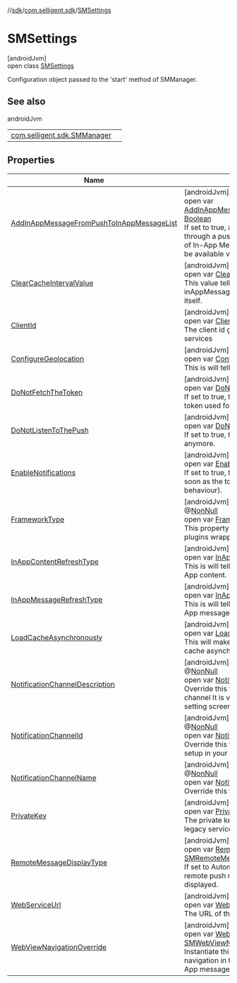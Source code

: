 //[sdk](../../../index.md)/[com.selligent.sdk](../index.md)/[SMSettings](index.md)

# SMSettings

[androidJvm]\
open class [SMSettings](index.md)

Configuration object passed to the 'start' method of SMManager.

## See also

androidJvm

| | |
|---|---|
| [com.selligent.sdk.SMManager](../-s-m-manager/start.md) |  |

## Properties

| Name | Summary |
|---|---|
| [AddInAppMessageFromPushToInAppMessageList](-add-in-app-message-from-push-to-in-app-message-list.md) | [androidJvm]<br>open var [AddInAppMessageFromPushToInAppMessageList](-add-in-app-message-from-push-to-in-app-message-list.md): [Boolean](https://kotlinlang.org/api/latest/jvm/stdlib/kotlin/-boolean/index.html)<br>If set to true, any In-App Message received through a push notification will be added to the list of In-App Messages retrieved by the SDK and will be available via [getInAppMessages](../-s-m-manager/get-in-app-messages.md). |
| [ClearCacheIntervalValue](-clear-cache-interval-value.md) | [androidJvm]<br>open var [ClearCacheIntervalValue](-clear-cache-interval-value.md): [SMClearCache](../-s-m-clear-cache/index.md)<br>This value tells how often the SDK's inAppMessagesCache mechanism should clear itself. |
| [ClientId](-client-id.md) | [androidJvm]<br>open var [ClientId](-client-id.md): [String](https://developer.android.com/reference/kotlin/java/lang/String.html)<br>The client id given by Selligent to contact the web services |
| [ConfigureGeolocation](-configure-geolocation.md) | [androidJvm]<br>open var [ConfigureGeolocation](-configure-geolocation.md): [Boolean](https://kotlinlang.org/api/latest/jvm/stdlib/kotlin/-boolean/index.html)<br>This is will tell the SDK to use the geolocation. |
| [DoNotFetchTheToken](-do-not-fetch-the-token.md) | [androidJvm]<br>open var [DoNotFetchTheToken](-do-not-fetch-the-token.md): [Boolean](https://kotlinlang.org/api/latest/jvm/stdlib/kotlin/-boolean/index.html)<br>If set to true, the SDK will not try to retrieve the token used for push notification from Firebase. |
| [DoNotListenToThePush](-do-not-listen-to-the-push.md) | [androidJvm]<br>open var [DoNotListenToThePush](-do-not-listen-to-the-push.md): [Boolean](https://kotlinlang.org/api/latest/jvm/stdlib/kotlin/-boolean/index.html)<br>If set to true, the SDK will not listen for the push anymore. |
| [EnableNotifications](-enable-notifications.md) | [androidJvm]<br>open var [EnableNotifications](-enable-notifications.md): [Boolean](https://kotlinlang.org/api/latest/jvm/stdlib/kotlin/-boolean/index.html)<br>If set to true, the notifications will be enabled as soon as the token is retrieved (this is the default behaviour). |
| [FrameworkType](-framework-type.md) | [androidJvm]<br>@[NonNull](https://developer.android.com/reference/kotlin/androidx/annotation/NonNull.html)<br>open var [FrameworkType](-framework-type.md): [SMFrameworkType](../-s-m-framework-type/index.md)<br>This property is only intended to be used by the plugins wrapping our SDK. |
| [InAppContentRefreshType](-in-app-content-refresh-type.md) | [androidJvm]<br>open var [InAppContentRefreshType](-in-app-content-refresh-type.md): [Any](https://kotlinlang.org/api/latest/jvm/stdlib/kotlin/-any/index.html)<br>This is will tell how often the SDK must get the In App content. |
| [InAppMessageRefreshType](-in-app-message-refresh-type.md) | [androidJvm]<br>open var [InAppMessageRefreshType](-in-app-message-refresh-type.md): [Any](https://kotlinlang.org/api/latest/jvm/stdlib/kotlin/-any/index.html)<br>This is will tell how often the SDK must get the In App messages. |
| [LoadCacheAsynchronously](-load-cache-asynchronously.md) | [androidJvm]<br>open var [LoadCacheAsynchronously](-load-cache-asynchronously.md): [Boolean](https://kotlinlang.org/api/latest/jvm/stdlib/kotlin/-boolean/index.html)<br>This will make the SDK load the content of its cache asynchronously. |
| [NotificationChannelDescription](-notification-channel-description.md) | [androidJvm]<br>@[NonNull](https://developer.android.com/reference/kotlin/androidx/annotation/NonNull.html)<br>open var [NotificationChannelDescription](-notification-channel-description.md): [String](https://developer.android.com/reference/kotlin/java/lang/String.html)<br>Override this value to set a description of the channel It is visible in the notification channel setting screen of the device. |
| [NotificationChannelId](-notification-channel-id.md) | [androidJvm]<br>@[NonNull](https://developer.android.com/reference/kotlin/androidx/annotation/NonNull.html)<br>open var [NotificationChannelId](-notification-channel-id.md): [String](https://developer.android.com/reference/kotlin/java/lang/String.html)<br>Override this value if you already have a channel setup in your app and you want the SDK to use it. |
| [NotificationChannelName](-notification-channel-name.md) | [androidJvm]<br>@[NonNull](https://developer.android.com/reference/kotlin/androidx/annotation/NonNull.html)<br>open var [NotificationChannelName](-notification-channel-name.md): [String](https://developer.android.com/reference/kotlin/java/lang/String.html)<br>Override this value to set the name of the channel. |
| [PrivateKey](-private-key.md) | [androidJvm]<br>open var [PrivateKey](-private-key.md): [String](https://developer.android.com/reference/kotlin/java/lang/String.html)<br>The private key given by Selligent to contact the legacy services. |
| [RemoteMessageDisplayType](-remote-message-display-type.md) | [androidJvm]<br>open var [RemoteMessageDisplayType](-remote-message-display-type.md): [SMRemoteMessageDisplayType](../-s-m-remote-message-display-type/index.md)<br>If set to Automatic, when the app is active, the remote push messages will automatically be displayed. |
| [WebServiceUrl](-web-service-url.md) | [androidJvm]<br>open var [WebServiceUrl](-web-service-url.md): [String](https://developer.android.com/reference/kotlin/java/lang/String.html)<br>The URL of the Selligent web services |
| [WebViewNavigationOverride](-web-view-navigation-override.md) | [androidJvm]<br>open var [WebViewNavigationOverride](-web-view-navigation-override.md): [SMWebViewNavigationOverride](../-s-m-web-view-navigation-override/index.md)<br>Instantiate this if you want to override the navigation in the WebViews displayed by the In-App messages. |
